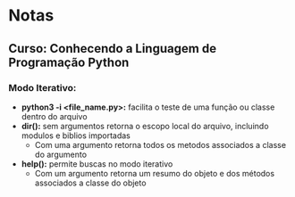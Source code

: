 # Notas
## Curso: Conhecendo a Linguagem de Programação Python

### Modo Iterativo:
* **python3 -i <file_name.py>:** facilita o teste de uma função ou classe dentro do arquivo
* **dir():** sem argumentos retorna o escopo local do arquivo, incluindo modulos e biblios importadas
  * Com uma argumento retorna todos os metodos associados a classe do argumento
* **help():** permite buscas no modo iterativo
  * Com um argumento retorna um resumo do objeto e dos métodos associados a classe do objeto

